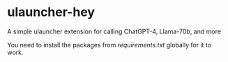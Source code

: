 # ulauncher-hey
 A simple ulauncher extension for calling ChatGPT-4, Llama-70b, and more

You need to install the packages from _requirements.txt_ globally for it to work.
